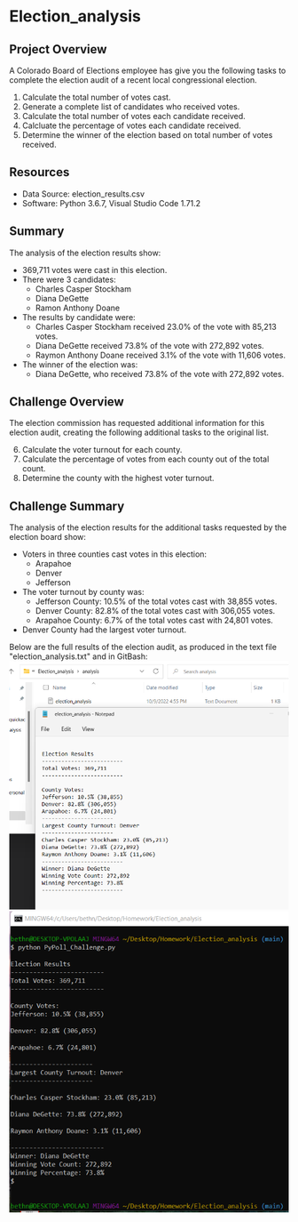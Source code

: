 # Election_analysis

## Project Overview
A Colorado Board of Elections employee has give you the following tasks to complete the election audit of a recent local congressional election.

1. Calculate the total number of votes cast.
2. Generate a complete list of candidates who received votes.
3. Calculate the total number of votes each candidate received.
4. Calcluate the percentage of votes each candidate received.
5. Determine the winner of the election based on total number of votes received.

## Resources
- Data Source: election_results.csv
 - Software: Python 3.6.7, Visual Studio Code 1.71.2

 ## Summary
 The analysis of the election results show:
 - 369,711 votes were cast in this election.
 - There were 3 candidates:
    - Charles Casper Stockham
    - Diana DeGette
    - Ramon Anthony Doane
- The results by candidate were:
    - Charles Casper Stockham received 23.0% of the vote with 85,213 votes.
    - Diana DeGette received 73.8% of the vote with 272,892 votes.
    - Raymon Anthony Doane received 3.1% of the vote with 11,606 votes.
- The winner of the election was:
    - Diana DeGette, who received 73.8% of the vote with 272,892 votes.

## Challenge Overview
The election commission has requested additional information for this election audit, creating the following additional tasks to the original list.

6. Calculate the voter turnout for each county.
7. Calculate the percentage of votes from each county out of the total count.
8. Determine the county with the highest voter turnout.

## Challenge Summary
The analysis of the election results for the additional tasks requested by the election board show:
- Voters in three counties cast votes in this election:
    - Arapahoe
    - Denver
    - Jefferson
- The voter turnout by county was:
    - Jefferson County: 10.5% of the total votes cast with 38,855 votes.
    - Denver County: 82.8% of the total votes cast with 306,055 votes.
    - Arapahoe County: 6.7% of the total votes cast with 24,801 votes.
- Denver County had the largest voter turnout.

Below are the full results of the election audit, as produced in the text file "election_analysis.txt" and in GitBash:
![Election Audit Results, text file](https://github.com/bnidam/Election_analysis/blob/main/Resources/ElectionAuditResults_textfile.png)
![Election Audit Results, Git Bash](https://github.com/bnidam/Election_analysis/blob/main/Resources/ElectionAuditResults_GitBash.png)
